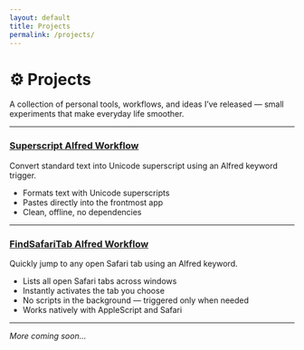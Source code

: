 ```yaml
---
layout: default
title: Projects
permalink: /projects/
---
```


# ⚙️ Projects

A collection of personal tools, workflows, and ideas I’ve released — small experiments that make everyday life smoother.

---

### [Superscript Alfred Workflow](https://github.com/jason-vanderburg/Superscript)
Convert standard text into Unicode superscript using an Alfred keyword trigger.

- Formats text with Unicode superscripts
- Pastes directly into the frontmost app
- Clean, offline, no dependencies

---

### [FindSafariTab Alfred Workflow](https://github.com/jason-vanderburg/FindSafariTab)
Quickly jump to any open Safari tab using an Alfred keyword.

- Lists all open Safari tabs across windows  
- Instantly activates the tab you choose  
- No scripts in the background — triggered only when needed  
- Works natively with AppleScript and Safari


---

*More coming soon…*
